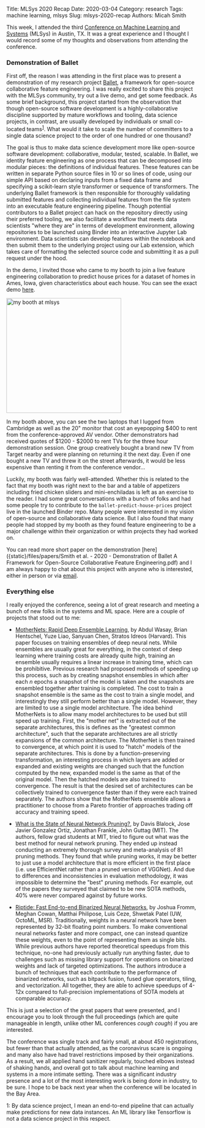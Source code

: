 Title: MLSys 2020 Recap
Date: 2020-03-04
Category: research
Tags: machine learning, mlsys
Slug: mlsys-2020-recap
Authors: Micah Smith

This week, I attended the third [Conference on Machine Learning and Systems](https://mlsys.org)
(MLSys) in Austin, TX. It was a great experience and I thought I would record some of my thoughts
and observations from attending the conference.

### Demonstration of Ballet

First off, the reason I was attending in the first place was to present a demonstration of
my research project [Ballet](https://hdi-project.github.io/ballet), a framework for
open-source collaborative feature engineering. I was really excited to share this project
with the MLSys community, try out a live demo, and get some feedback. As some brief
background, this project started from the observation that though open-source software
development is a highly-collaborative discipline supported by mature workflows and tooling,
data science projects, in contrast, are usually developed by individuals or small co-located
teams<sup>[1](#myfootnote1)</sup>. What would it take to scale the number of committers to a
single data science project to the order of one hundred or one thousand?

The goal is thus to make data science development more like open-source software
development: collaborative, modular, tested, scalable. In Ballet, we identity feature
engineering as one process that can be decomposed into modular pieces: the definitions of
individual features. These features can be written in separate Python source files in 10 or
so lines of code, using our simple API based on declaring inputs from a fixed data frame and
specifying a scikit-learn style transformer or sequence of transformers. The underlying
Ballet framework is then responsible for thoroughly validating submitted features and
collecting individual features from the file system into an executable feature engineering
pipeline. Though potential contributors to a Ballet project can hack on the repository
directly using their preferred tooling, we also facilitate a workflow that meets data
scientists "where they are" in terms of development environment, allowing repositories to be
launched using Binder into an interactive Jupyter Lab environment. Data scientists can
develop features within the notebook and then submit them to the underlying project using
our Lab extension, which takes care of formatting the selected source code and submitting it
as a pull request under the hood.

In the demo, I invited those who came to my booth to join a live feature engineering
collaboration to predict house prices for a dataset of homes in Ames, Iowa, given
characteristics about each house. You can see the exact demo
[here](https://github.com/HDI-Project/ballet-predict-house-prices). 

<img src="{static}/images/mlsys2020-ballet-demo-booth.jpg" alt="my booth at mlsys" width="300"/>

In my booth above, you can see the two laptops that I lugged from Cambridge as well as the
20" monitor that cost an eyepopping $400 to rent from the conference-approved AV vendor.
Other demonstrators had received quotes of $1200 - $2000 to rent TVs for the three hour
demonstration session. One group creatively bought a brand new TV from Target nearby and
were planning on returning it the next day. Even if one bought a new TV and threw it on the
street afterwards, it would be less expensive than renting it from the conference vendor...

Luckily, my booth was fairly well-attended. Whether this is related to the fact that my
booth was right next to the bar and a table of appetizers including fried chicken sliders
and mini-enchiladas is left as an exercise to the reader. I had some great conversations
with a bunch of folks and had some people try to contribute to the
`ballet-predict-house-prices` project live in the launched Binder repo. Many people were
interested in my vision of open-source and collaborative data science. But I also found that
many people had stopped by my booth as they found feature engineering to be a major
challenge within their organization or within projects they had worked on.

You can read more short paper on the demonstration
[here]({static}/files/papers/Smith et al. - 2020 - Demonstration of Ballet A Framework for Open-Source Collaborative Feature Engineering.pdf) and I am always happy to chat about this
project with anyone who is interested, either in person or via [email](/contact).

### Everything else

I really enjoyed the conference, seeing a lot of great research and meeting a bunch of new
folks in the systems and ML space. Here are a couple of projects that stood out to me:

- [MotherNets: Rapid Deep Ensemble Learning](https://proceedings.mlsys.org/book/301.pdf), by
    Abdul Wasay, Brian Hentschel, Yuze Liao, Sanyuan Chen, Stratos Idreos (Harvard).  This
    paper focuses on training ensembles of deep neural nets. While ensembles are usually
    great for everything, in the context of deep learning where training costs are already
    quite high, training an ensemble usually requires a linear increase in training time,
    which can be prohibitive. Previous research had proposed methods of speeding up this
    process, such as by creating snapshot ensembles in which after each $n$ epochs a
    snapshot of the model is taken and the snapshots are ensembled together after training
    is completed. The cost to train a snapshot ensemble is the same as the cost to train a
    single model, and interestingly they still perform better than a single model. However,
    they are limited to use a single model architecture. The idea behind MotherNets is to
    allow many model architectures to be used but still speed up training. First, the
    "mother net" is extracted out of the separate architectures, this is defines as the
    "greatest common architecture", such that the separate architectures are all strictly
    expansions of the common architecture. The MotherNet is then trained to convergence, at
    which point it is used to "hatch" models of the separate architectures. This is done by
    a function-preserving transformation, an interesting process in which layers are added
    or expanded and existing weights are changed such that the function computed by the new,
    expanded model is the same as that of the original model. Then the hatched models are
    also trained to convergence. The result is that the desired set of architectures can be
    collectively trained to convergence faster than if they were each trained separately.
    The authors show that the MotherNets ensemble allows a practitioner to choose from a
    Pareto frontier of approaches trading off accuracy and training speed.

- [What is the State of Neural Network Pruning?](https://proceedings.mlsys.org/book/296.pdf),
    by Davis Blalock, Jose Javier Gonzalez Ortiz, Jonathan Frankle, John Guttag (MIT). The
    authors, fellow grad students at MIT, tried to figure out what was the best method for
    neural network pruning.  They ended up instead conducting an extremely thorough survey
    and meta-analysis of 81 pruning methods. They found that while pruning works, it may be
    better to just use a model architecture that is more efficient in the first place (i.e.
    use EfficientNet rather than a pruned version of VGGNet). And due to differences and
    inconsistencies in evaluation methodology, it was impossible to determine the "best"
    pruning methods. For example, out of the papers they surveyed that claimed to be new
    SOTA methods, 40% were never compared against by future works.

- [Riptide: Fast End-to-end Binarized Neural Networks](https://proceedings.mlsys.org/book/312.pdf),
    by Joshua Fromm, Meghan Cowan, Matthai Philipose, Luis Ceze, Shwetak Patel (UW, OctoML, MSR).
    Traditionally, weights in a neural network have been represented by 32-bit floating
    point numbers. To make conventional neural networks faster and more compact, one can
    instead quantize these weights, even to the point of representing them as single bits.
    While previous authors have reported theoretical speedups from this technique, no-one
    had previously actually run anything faster, due to challenges such as missing library
    support for operations on binarized weights and lack of targeted optimizations. The
    authors introduce a bunch of techniques that each contribute to the performance of
    binarized networks, such as bitpack fusion, fused glue operators, tiling, and
    vectorization. All together, they are able to achieve speedups of 4-12x compared to
    full-precision implementations of SOTA models at comparable accuracy.

This is just a selection of the great papers that were presented, and I encourage you to
look through the full proceedings (which are quite manageable in length, unlike other ML
conferences *cough cough*) if you are interested.

The conference was single track and fairly small, at about 450 registrations, but fewer than
that actually attended, as the coronavirus scare is ongoing and many also have had travel
restrictions imposed by their organizations. As a result, we all applied hand sanitizer
regularly, touched elbows instead of shaking hands, and overall got to talk about machine
learning and systems in a more intimate setting. There was a significant industry presence
and a lot of the most interesting work is being done in industry, to be sure. I hope to be
back next year when the conference will be located in the Bay Area.

<a name="myfootnote1">1</a>: By data science project, I mean an end-to-end pipeline that can
actually make predictions for new data instances. An ML library like Tensorflow is not a
data science project in this respect.
